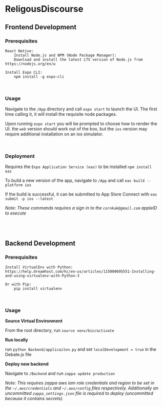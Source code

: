 # ReligousDiscourse

## **Frontend Development**
 
### Prerequisites

    React Native:
        Install Node.js and NPM (Node Package Manager):
        Download and install the latest LTS version of Node.js from https://nodejs.org/en/w

    Install Expo CLI:
        npm install -g expo-cli

<br>

### Usage

Navigate to the `/App` directory and call `expo start` to launch the UI. The first time calling it, it will install the requisite node packages. 

Upon running `expo start` you will be prompted to choose how to render the UI. the `web` version should work out of the box, but the `ios` version may require additional installation on an ios simulator.

<br>

### Deployment

Requires the `Expo Application Service (eas)` to be installed `npm install eas`

To build a new version of the app, navigate to `/App` and call `eas build --platform ios`

If the build is successful, it can be submitted to App Store Connect with `eas submit -p ios --latest`

*Note: These commands requires a sign in to the `cornkak@gmail.com` appleID to execute*

<br>
<br>

## **Backend Development**

### Prerequisites

    Install VirtualEnv with Python: 
    https://help.dreamhost.com/hc/en-us/articles/115000695551-Installing-and-using-virtualenv-with-Python-3

    Or with Pip:
        pip install virtualenv

<br>

### Usage


**Source Virtual Environment**

From the root directory, run `source venv/bin/activate`

**Run locally**

run `python Backend/applicaiton.py` and set `localDevelopment = true` in the Debate.js file

**Deploy new backend**

Navigate to `/Backend` and run `zappa update production`

*Note: This requires zappa aws iam role credentials and region to be set in the `~/.aws/credentials` and `~/.aws/config` files respectively. Additionally an uncommitted `zappa_settings.json` file is required to deploy (uncommitted because it contains secrets).*
